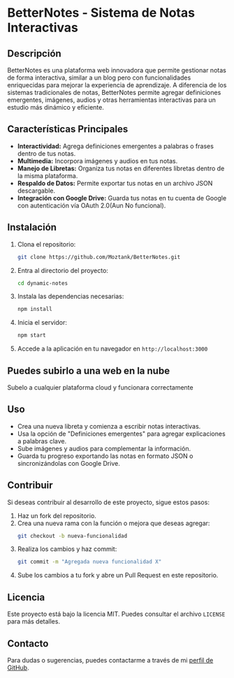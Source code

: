 # BetterNotes - Sistema de Notas Interactivas

## Descripción
BetterNotes es una plataforma web innovadora que permite gestionar notas de forma interactiva, similar a un blog pero con funcionalidades enriquecidas para mejorar la experiencia de aprendizaje. 
A diferencia de los sistemas tradicionales de notas, BetterNotes permite agregar definiciones emergentes, imágenes, audios y otras herramientas interactivas para un estudio más dinámico y eficiente.

## Características Principales
- **Interactividad:** Agrega definiciones emergentes a palabras o frases dentro de tus notas.
- **Multimedia:** Incorpora imágenes y audios en tus notas.
- **Manejo de Libretas:** Organiza tus notas en diferentes libretas dentro de la misma plataforma.
- **Respaldo de Datos:** Permite exportar tus notas en un archivo JSON descargable.
- **Integración con Google Drive:** Guarda tus notas en tu cuenta de Google con autenticación vía OAuth 2.0(Aun No funcional).

## Instalación
1. Clona el repositorio:
   ```bash
   git clone https://github.com/Moztank/BetterNotes.git
   ```
2. Entra al directorio del proyecto:
   ```bash
   cd dynamic-notes
   ```
3. Instala las dependencias necesarias:
   ```bash
   npm install
   ```
4. Inicia el servidor:
   ```bash
   npm start
   ```
5. Accede a la aplicación en tu navegador en `http://localhost:3000`

## Puedes subirlo a una web en la nube
Subelo a cualquier plataforma cloud y funcionara correctamente

## Uso
- Crea una nueva libreta y comienza a escribir notas interactivas.
- Usa la opción de "Definiciones emergentes" para agregar explicaciones a palabras clave.
- Sube imágenes y audios para complementar la información.
- Guarda tu progreso exportando las notas en formato JSON o sincronizándolas con Google Drive.

## Contribuir
Si deseas contribuir al desarrollo de este proyecto, sigue estos pasos:
1. Haz un fork del repositorio.
2. Crea una nueva rama con la función o mejora que deseas agregar:
   ```bash
   git checkout -b nueva-funcionalidad
   ```
3. Realiza los cambios y haz commit:
   ```bash
   git commit -m "Agregada nueva funcionalidad X"
   ```
4. Sube los cambios a tu fork y abre un Pull Request en este repositorio.

## Licencia
Este proyecto está bajo la licencia MIT. Puedes consultar el archivo `LICENSE` para más detalles.

## Contacto
Para dudas o sugerencias, puedes contactarme a través de mi [perfil de GitHub](https://github.com/Moztank).

